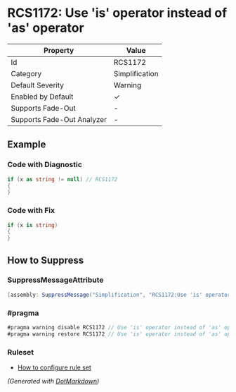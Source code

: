 # RCS1172: Use 'is' operator instead of 'as' operator

| Property                    | Value          |
| --------------------------- | -------------- |
| Id                          | RCS1172        |
| Category                    | Simplification |
| Default Severity            | Warning        |
| Enabled by Default          | &#x2713;       |
| Supports Fade\-Out          | \-             |
| Supports Fade\-Out Analyzer | \-             |

## Example

### Code with Diagnostic

```csharp
if (x as string != null) // RCS1172
{
}
```

### Code with Fix

```csharp
if (x is string)
{
}
```

## How to Suppress

### SuppressMessageAttribute

```csharp
[assembly: SuppressMessage("Simplification", "RCS1172:Use 'is' operator instead of 'as' operator.", Justification = "<Pending>")]
```

### \#pragma

```csharp
#pragma warning disable RCS1172 // Use 'is' operator instead of 'as' operator.
#pragma warning restore RCS1172 // Use 'is' operator instead of 'as' operator.
```

### Ruleset

* [How to configure rule set](../HowToConfigureAnalyzers.md)

*\(Generated with [DotMarkdown](http://github.com/JosefPihrt/DotMarkdown)\)*